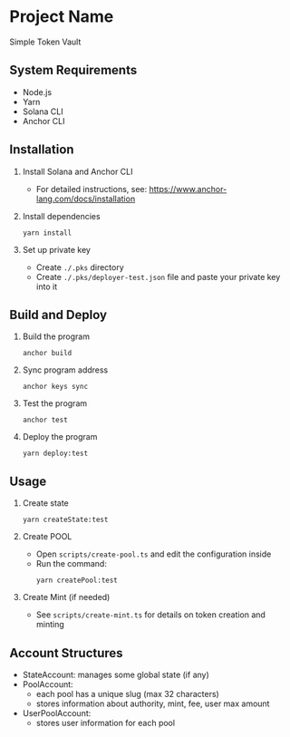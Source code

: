 # Project Name

Simple Token Vault

## System Requirements

- Node.js
- Yarn
- Solana CLI
- Anchor CLI

## Installation

1. Install Solana and Anchor CLI
   - For detailed instructions, see: https://www.anchor-lang.com/docs/installation

2. Install dependencies
   ```
   yarn install
   ```

3. Set up private key
   - Create `./.pks` directory
   - Create `./.pks/deployer-test.json` file and paste your private key into it

## Build and Deploy

1. Build the program
   ```
   anchor build
   ```

2. Sync program address
   ```
   anchor keys sync
   ```

3. Test the program
   ```
   anchor test
   ```

4. Deploy the program
   ```
   yarn deploy:test
   ```

## Usage

1. Create state
   ```
   yarn createState:test
   ```

2. Create POOL
   - Open `scripts/create-pool.ts` and edit the configuration inside
   - Run the command:
     ```
     yarn createPool:test
     ```

3. Create Mint (if needed)
   - See `scripts/create-mint.ts` for details on token creation and minting

## Account Structures

- StateAccount: manages some global state (if any)
- PoolAccount: 
  - each pool has a unique slug (max 32 characters)
  - stores information about authority, mint, fee, user max amount
- UserPoolAccount:
  - stores user information for each pool